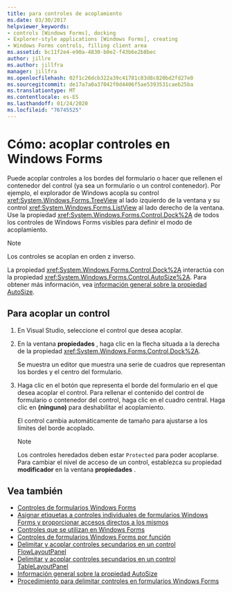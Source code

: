 ```yaml
---
title: para controles de acoplamiento
ms.date: 03/30/2017
helpviewer_keywords:
- controls [Windows Forms], docking
- Explorer-style applications [Windows Forms], creating
- Windows Forms controls, filling client area
ms.assetid: bc11f2e4-e90a-4830-b0e2-f43b6e2b8bec
author: jillre
ms.author: jillfra
manager: jillfra
ms.openlocfilehash: 02f1c26dcb322a39c41781c83d8c820bd2fd27e0
ms.sourcegitcommit: de17a7a0a37042f0d4406f5ae5393531caeb25ba
ms.translationtype: MT
ms.contentlocale: es-ES
ms.lasthandoff: 01/24/2020
ms.locfileid: "76745525"
---
```

# <a name="how-to-dock-controls-on-windows-forms"></a>Cómo: acoplar controles en Windows Forms

Puede acoplar controles a los bordes del formulario o hacer que rellenen el contenedor del control (ya sea un formulario o un control contenedor). Por ejemplo, el explorador de Windows acopla su control <xref:System.Windows.Forms.TreeView> al lado izquierdo de la ventana y su control <xref:System.Windows.Forms.ListView> al lado derecho de la ventana. Use la propiedad <xref:System.Windows.Forms.Control.Dock%2A> de todos los controles de Windows Forms visibles para definir el modo de acoplamiento.

> [!NOTE]
> Los controles se acoplan en orden z inverso.

La propiedad <xref:System.Windows.Forms.Control.Dock%2A> interactúa con la propiedad <xref:System.Windows.Forms.Control.AutoSize%2A>. Para obtener más información, vea [información general sobre la propiedad AutoSize](autosize-property-overview.md).

## <a name="to-dock-a-control"></a>Para acoplar un control

1. En Visual Studio, seleccione el control que desea acoplar.

2. En la ventana **propiedades** , haga clic en la flecha situada a la derecha de la propiedad <xref:System.Windows.Forms.Control.Dock%2A>.

   Se muestra un editor que muestra una serie de cuadros que representan los bordes y el centro del formulario.

3. Haga clic en el botón que representa el borde del formulario en el que desea acoplar el control. Para rellenar el contenido del control de formulario o contenedor del control, haga clic en el cuadro central. Haga clic en **(ninguno)** para deshabilitar el acoplamiento.

   El control cambia automáticamente de tamaño para ajustarse a los límites del borde acoplado.

   > [!NOTE]
   > Los controles heredados deben estar `Protected` para poder acoplarse. Para cambiar el nivel de acceso de un control, establezca su propiedad **modificador** en la ventana **propiedades** .

## <a name="see-also"></a>Vea también

- [Controles de formularios Windows Forms](index.md)
- [Asignar etiquetas a controles individuales de formularios Windows Forms y proporcionar accesos directos a los mismos](labeling-individual-windows-forms-controls-and-providing-shortcuts-to-them.md)
- [Controles que se utilizan en Windows Forms](controls-to-use-on-windows-forms.md)
- [Controles de formularios Windows Forms por función](windows-forms-controls-by-function.md)
- [Delimitar y acoplar controles secundarios en un control FlowLayoutPanel](how-to-anchor-and-dock-child-controls-in-a-flowlayoutpanel-control.md)
- [Delimitar y acoplar controles secundarios en un control TableLayoutPanel](how-to-anchor-and-dock-child-controls-in-a-tablelayoutpanel-control.md)
- [Información general sobre la propiedad AutoSize](autosize-property-overview.md)
- [Procedimiento para delimitar controles en formularios Windows Forms](how-to-anchor-controls-on-windows-forms.md)

